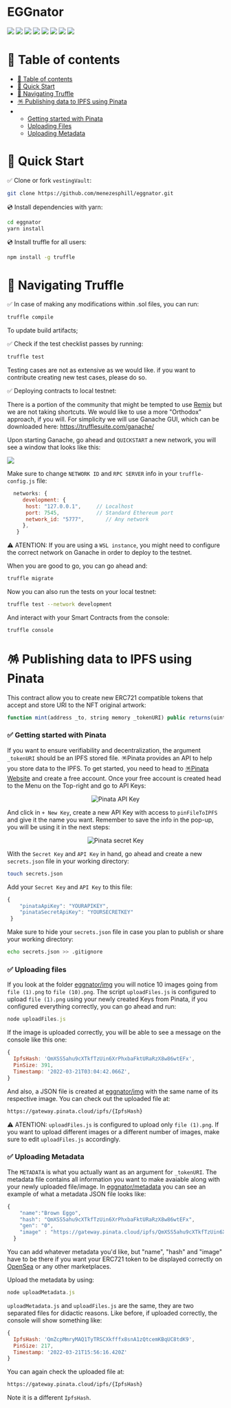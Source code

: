 # EGGnator 

![](https://github.com/menezesphill/eggnator/blob/master/img/file%20(3).png) ![](https://github.com/menezesphill/eggnator/blob/master/img/file%20(4).png) ![](https://github.com/menezesphill/eggnator/blob/master/img/file%20(5).png) ![](https://github.com/menezesphill/eggnator/blob/master/img/file%20(6).png) ![](https://github.com/menezesphill/eggnator/blob/master/img/file%20(7).png) ![](https://github.com/menezesphill/eggnator/blob/master/img/file%20(8).png) ![](https://github.com/menezesphill/eggnator/blob/master/img/file%20(9).png) ![](https://github.com/menezesphill/eggnator/blob/master/img/file%20(10).png)

# 🧭 Table of contents

- [🧭 Table of contents](#-table-of-contents)
- [🚀 Quick Start](#-quick-start)
- [🧆 Navigating Truffle](#-navigating-truffle)
- [🪅 Publishing data to IPFS using Pinata](#-publishing-data-to-ipfs-using-pinata)
- - [Getting started with Pinata](#-getting-started-with-pinata)
  - [Uploading Files](#-uploading-files)
  - [Uploading Metadata](#-uploading-metadata)

# 🚀 Quick Start

✅ Clone or fork `vestingVault`:

```sh
git clone https://github.com/menezesphill/eggnator.git
```

💿 Install dependencies with yarn:

```sh
cd eggnator
yarn install
```

💿 Install truffle for all users:

```sh
npm install -g truffle
``` 

# 🧆 Navigating Truffle

✅ In case of making any modifications within .sol files, you can run:

```sh
truffle compile
```

To update build artifacts;

✅ Check if the test checklist passes by running:

```sh
truffle test
```

Testing cases are not as extensive as we would like. if you want to contribute creating new test cases, please do so.

✅ Deploying contracts to local testnet:

There is a portion of the community that might be tempted to use [Remix](https://remix.ethereum.org/) but we are not taking shortcuts. We would like to use a more "Orthodox" approach, if you will. For simplicity we will use Ganache GUI, which can be downloaded here: https://trufflesuite.com/ganache/

Upon starting Ganache, go ahead and `QUICKSTART` a new network, you will see a window that looks like this:

![](https://github.com/menezesphill/vestingVault/blob/master/img/ganache.png)

Make sure to change `NETWORK ID` and `RPC SERVER` info in your `truffle-config.js` file:

```jsx
  networks: {
     development: {
      host: "127.0.0.1",     // Localhost
      port: 7545,            // Standard Ethereum port
      network_id: "5777",       // Any network
     },
   }
```

⚠️ ATENTION: If you are using a `WSL instance`, you might need to configure the correct network on Ganache in order to deploy to the testnet.

When you are good to go, you can go ahead and:

```sh
truffle migrate
```

Now you can also run the tests on your local testnet:

```sh
truffle test --network development
```

And interact with your Smart Contracts from the console:

```sh
truffle console
```

# 🪅 Publishing data to IPFS using Pinata

This contract allow you to create new ERC721 compatible tokens that accept and store URI to the NFT original artwork:

```jsx
function mint(address _to, string memory _tokenURI) public returns(uint256)
```

### ✅ Getting started with Pinata

If you want to ensure verifiability and decentralization, the argument `_tokenURI` should be an IPFS stored file. 🪅Pinata provides an API to help you store data to the IPFS. To get started, you need to head to [🪅Pinata Website](https://www.pinata.cloud/) and create a free account. Once your free account is created head to the Menu on the Top-right and go to API Keys:

<p align="center">
  <img src="https://github.com/menezesphill/eggnator/blob/master/img/readme-imgs/ezgif.com-gif-maker.gif?raw=true" alt="Pinata API Key"/>
</p>

And click in `+ New Key`, create a new API Key with access to `pinFileToIPFS` and give it the name you want. Remember to save the info in the pop-up, you will be using it in the next steps:

<p align="center">
  <img src="https://github.com/menezesphill/eggnator/blob/master/img/readme-imgs/api-key.png?raw=true" alt="Pinata secret Key"/>
</p>

With the `Secret Key` and `API Key` in hand, go ahead and create a new `secrets.json` file in your working directory:

```sh
touch secrets.json
```

Add your `Secret Key` and `API Key` to this file:

```jsx
{
    "pinataApiKey": "YOURAPIKEY",
    "pinataSecretApiKey": "YOURSECRETKEY"
 }
```

Make sure to hide your `secrets.json` file in case you plan to publish or share your working directory:

```sh
echo secrets.json >> .gitignore
```

### ✅ Uploading files

If you look at the folder [eggnator/img](https://github.com/menezesphill/eggnator/tree/master/img) you will notice 10 images going from `file (1).png` to `file (10).png`. The script `uploadFiles.js` is configured to upload `file (1).png` using your newly created Keys from Pinata, if you configured everything correctly, you can go ahead and run:

```jsx
node uploadFiles.js
```

If the image is uploaded correctly, you will be able to see a message on the console like this one:

```jsx
{
  IpfsHash: 'QmXSS5ahu9cXTkfTzUin6XrPhxbaFktURaRzX8w86wtEFx',
  PinSize: 391,
  Timestamp: '2022-03-21T03:04:42.066Z',
}
```

And also, a JSON file is created at [eggnator/img](https://github.com/menezesphill/eggnator/tree/master/img) with the same name of its respective image. You can check out the uploaded file at:

```sh
https://gateway.pinata.cloud/ipfs/{IpfsHash}
```

⚠️ ATENTION: `uploadFiles.js` is configured to upload only `file (1).png`. If you want to upload different images or a different number of images, make sure to edit `uploadFiles.js` accordingly.

### ✅ Uploading Metadata

The `METADATA` is what you actually want as an argument for `_tokenURI`. The metadata file contains all information you want to make avaiable along with your newly uploaded file/image. In [eggnator/metadata](https://github.com/menezesphill/eggnator/tree/master/metadata) you can see an example of what a metadata JSON file looks like:

```jsx
{
    "name":"Brown Eggo",
    "hash": "QmXSS5ahu9cXTkfTzUin6XrPhxbaFktURaRzX8w86wtEFx", 
    "gen": "0",
    "image" : "https://gateway.pinata.cloud/ipfs/QmXSS5ahu9cXTkfTzUin6XrPhxbaFktURaRzX8w86wtEFx"
  }
```

You can add whatever metadata you'd like, but "name", "hash" and "image" have to be there if you want your ERC721 token to be displayed correctly on [OpenSea](https://opensea.io/) or any other marketplaces. 

Upload the metadata by using:

```jsx
node uploadMetadata.js
```

`uploadMetadata.js` and `uploadFiles.js` are the same, they are two separated files for didactic reasons. Like before, if uploaded correctly, the console will show something like:

```jsx
{
  IpfsHash: 'QmZcpMmryMAQ1TyTRSCXkfffx8snA1zQtcemKBqUC8tdK9',
  PinSize: 217,
  Timestamp: '2022-03-21T15:56:16.420Z'
}
```

You can again check the uploaded file at:

```sh
https://gateway.pinata.cloud/ipfs/{IpfsHash}
```

Note it is a different `IpfsHash`. 

